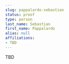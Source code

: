 ```yaml
---
slug: pappalardo-sebastian
status: proof
type: person
last_name: Sebastian
first_name: Pappalardo
alias: null
affiliations:
- TBD
---
```


TBD


